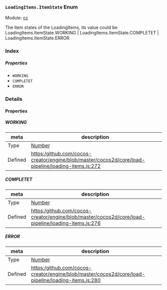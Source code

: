 ### `LoadingItems.ItemState` Enum



Module: [cc](../modules/cc.md)




The item states of the LoadingItems, its value could be LoadingItems.ItemState.WORKING | LoadingItems.ItemState.COMPLETET | LoadingItems.ItemState.ERROR

### Index

##### Properties

  - `WORKING`
  - `COMPLETET`
  - `ERROR`

### Details

#### Properties


##### WORKING

> 

| meta | description |
|------|-------------|
| Type | <a href="https://developer.mozilla.org/en/JavaScript/Reference/Global_Objects/Number" class="crosslink external" target="_blank">Number</a> |
| Defined | [https:/github.com/cocos-creator/engine/blob/master/cocos2d/core/load-pipeline/loading-items.js:272](https:/github.com/cocos-creator/engine/blob/master/cocos2d/core/load-pipeline/loading-items.js#L272) |



##### COMPLETET

> 

| meta | description |
|------|-------------|
| Type | <a href="https://developer.mozilla.org/en/JavaScript/Reference/Global_Objects/Number" class="crosslink external" target="_blank">Number</a> |
| Defined | [https:/github.com/cocos-creator/engine/blob/master/cocos2d/core/load-pipeline/loading-items.js:276](https:/github.com/cocos-creator/engine/blob/master/cocos2d/core/load-pipeline/loading-items.js#L276) |



##### ERROR

> 

| meta | description |
|------|-------------|
| Type | <a href="https://developer.mozilla.org/en/JavaScript/Reference/Global_Objects/Number" class="crosslink external" target="_blank">Number</a> |
| Defined | [https:/github.com/cocos-creator/engine/blob/master/cocos2d/core/load-pipeline/loading-items.js:280](https:/github.com/cocos-creator/engine/blob/master/cocos2d/core/load-pipeline/loading-items.js#L280) |


